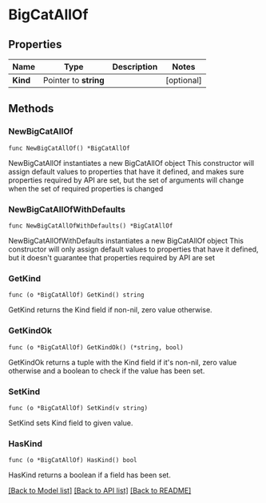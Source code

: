 # BigCatAllOf

## Properties

Name | Type | Description | Notes
------------ | ------------- | ------------- | -------------
**Kind** | Pointer to **string** |  | [optional] 

## Methods

### NewBigCatAllOf

`func NewBigCatAllOf() *BigCatAllOf`

NewBigCatAllOf instantiates a new BigCatAllOf object
This constructor will assign default values to properties that have it defined,
and makes sure properties required by API are set, but the set of arguments
will change when the set of required properties is changed

### NewBigCatAllOfWithDefaults

`func NewBigCatAllOfWithDefaults() *BigCatAllOf`

NewBigCatAllOfWithDefaults instantiates a new BigCatAllOf object
This constructor will only assign default values to properties that have it defined,
but it doesn't guarantee that properties required by API are set

### GetKind

`func (o *BigCatAllOf) GetKind() string`

GetKind returns the Kind field if non-nil, zero value otherwise.

### GetKindOk

`func (o *BigCatAllOf) GetKindOk() (*string, bool)`

GetKindOk returns a tuple with the Kind field if it's non-nil, zero value otherwise
and a boolean to check if the value has been set.

### SetKind

`func (o *BigCatAllOf) SetKind(v string)`

SetKind sets Kind field to given value.

### HasKind

`func (o *BigCatAllOf) HasKind() bool`

HasKind returns a boolean if a field has been set.


[[Back to Model list]](../README.md#documentation-for-models) [[Back to API list]](../README.md#documentation-for-api-endpoints) [[Back to README]](../README.md)


